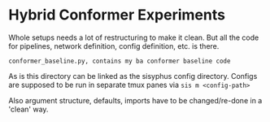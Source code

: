 # Hybrid Conformer Experiments

Whole setups needs a lot of restructuring to make it clean.
But all the code for pipelines, network definition, config definition, etc. is there.

```
conformer_baseline.py, contains my ba conformer baseline code
```

As is this directory can be linked as the sisyphus config directory.
Configs are supposed to be run in separate tmux panes via `sis m <config-path>`

Also argument structure, defaults, imports have to be changed/re-done in a 'clean' way.